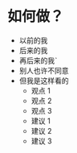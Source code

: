 # 如何做？

* 以前的我
* 后来的我
* 再后来的我ˋ
* 别人也许不同意
* 但我是这样看的
  - 观点 1
  - 观点 2
  - 观点 3
  - 建议 1
  - 建议 2
  - 建议 3
